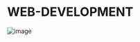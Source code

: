 ﻿# WEB-DEVELOPMENT
![image](https://github.com/Fasiuddin22/WEB-DEVELOPMENT/assets/127682497/efb2f0d9-8216-4d47-b9b8-784a3b4ba1a0)


